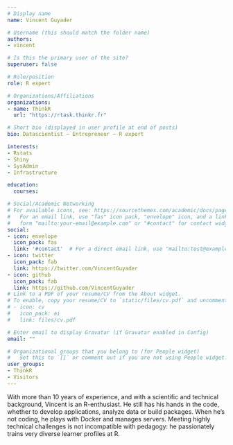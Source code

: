 ```yaml
---
# Display name
name: Vincent Guyader

# Username (this should match the folder name)
authors:
- vincent

# Is this the primary user of the site?
superuser: false

# Role/position
role: R expert

# Organizations/Affiliations
organizations:
- name: ThinkR
  url: "https://rtask.thinkr.fr"

# Short bio (displayed in user profile at end of posts)
bio: Datascientist – Entrepreneur – R expert

interests:
- Rstats
- Shiny
- SysAdmin
- Infrastructure

education:
  courses:

# Social/Academic Networking
# For available icons, see: https://sourcethemes.com/academic/docs/page-builder/#icons
#   For an email link, use "fas" icon pack, "envelope" icon, and a link in the
#   form "mailto:your-email@example.com" or "#contact" for contact widget.
social:
- icon: envelope
  icon_pack: fas
  link: '#contact'  # For a direct email link, use "mailto:test@example.org".
- icon: twitter
  icon_pack: fab
  link: https://twitter.com/VincentGuyader
- icon: github
  icon_pack: fab
  link: https://github.com/VincentGuyader
# Link to a PDF of your resume/CV from the About widget.
# To enable, copy your resume/CV to `static/files/cv.pdf` and uncomment the lines below.
# - icon: cv
#   icon_pack: ai
#   link: files/cv.pdf

# Enter email to display Gravatar (if Gravatar enabled in Config)
email: ""

# Organizational groups that you belong to (for People widget)
#   Set this to `[]` or comment out if you are not using People widget.
user_groups:
- ThinkR
- Visitors
---
```


With more than 10 years of experience, and with a scientific and technical background, Vincent is an R-enthusiast.
He still has his hands in the code, whether to develop applications, analyze data or build packages. When he’s not coding, he plays with Docker and manages servers.
Meeting highly technical challenges is not incompatible with pedagogy: he passionately trains very diverse learner profiles at R.
